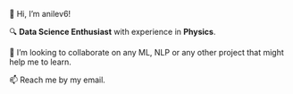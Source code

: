  👋 Hi, I’m anilev6!
 
🔍 **Data Science Enthusiast** with experience in **Physics**\.
 
 💞️ I’m looking to collaborate on any ML, NLP or any other project that might help me to learn. 
 
 📫 Reach me by my email. 

<!---
anilev6/anilev6 is a ✨ special ✨ repository because its `README.md` (this file) appears on your GitHub profile.
You can click the Preview link to take a look at your changes.
--->
